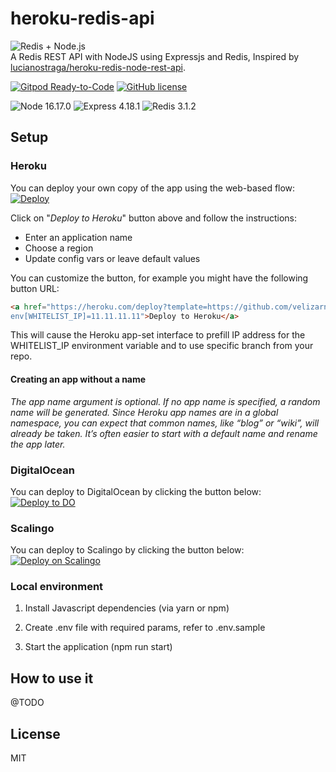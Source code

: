 # heroku-redis-api

<img src="public/redis.png" alt="Redis + Node.js" /><br />
A Redis REST API with NodeJS using Expressjs and Redis, Inspired by [lucianostraga/heroku-redis-node-rest-api](https://github.com/lucianostraga/heroku-redis-node-rest-api).

[![Gitpod Ready-to-Code](https://img.shields.io/badge/Gitpod-Ready--to--Code-blue?logo=gitpod)](https://gitpod.io/#https://github.com/velizarn/heroku-redis-api)
[![GitHub license](https://img.shields.io/badge/license-MIT-blue.svg)](https://github.com/velizarn/heroku-redis-api/blob/main/LICENSE)

![Node 16.17.0](https://img.shields.io/badge/node-16.17.0-blueviolet.svg)
![Express 4.18.1](https://img.shields.io/badge/express-4.18.1-yellowgreen.svg)
![Redis 3.1.2](https://img.shields.io/badge/redis-3.1.2-yellowgreen.svg)

## Setup

### Heroku

You can deploy your own copy of the app using the web-based flow:<br />
[![Deploy](https://www.herokucdn.com/deploy/button.svg)](https://heroku.com/deploy?template=https://github.com/velizarn/heroku-redis-api/tree/main)

Click on "*Deploy to Heroku*" button above and follow the instructions:
* Enter an application name
* Choose a region
* Update config vars or leave default values

You can customize the button, for example you might have the following button URL:
```html
<a href="https://heroku.com/deploy?template=https://github.com/velizarn/heroku-redis-api/tree/main&
env[WHITELIST_IP]=11.11.11.11">Deploy to Heroku</a>
```
This will cause the Heroku app-set interface to prefill IP address for the WHITELIST_IP environment variable and to use specific branch from your repo.

#### Creating an app without a name

*The app name argument is optional. If no app name is specified, a random name will be generated.
Since Heroku app names are in a global namespace, you can expect that common names, like “blog” or “wiki”, will already be taken. It’s often easier to start with a default name and rename the app later.*

### DigitalOcean

You can deploy to DigitalOcean by clicking the button below:<br />
[![Deploy to DO](https://www.deploytodo.com/do-btn-blue.svg)](https://cloud.digitalocean.com/apps/new?repo=https://github.com/velizarn/heroku-redis-api/tree/main)

### Scalingo

You can deploy to Scalingo by clicking the button below:<br />
[![Deploy on Scalingo](https://cdn.scalingo.com/deploy/button.svg)](https://my.scalingo.com/deploy?source=https://github.com/velizarn/heroku-redis-api#main)

### Local environment

1) Install Javascript dependencies (via yarn or npm)

2) Create .env file with required params, refer to .env.sample

3) Start the application (npm run start)

## How to use it

@TODO

## License

MIT
